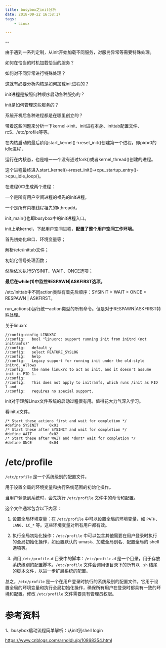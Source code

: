 ```yaml
---
title: busybox之init分析
date: 2018-09-22 16:58:17
tags:
	- Linux

---
```


--

由于遇到一系列定制，从init开始加载不同服务，对服务异常等需要特殊处理。

如何在恰当的时机加载恰当的服务？

如何对不同异常进行特殊处理？

这就有必要分析内核是如何加载init进程的？

init进程是按照何种顺序启动各种服务的？

init是如何管理这些服务的？

系统开机后各种进程都是在哪里创立的？

带着这些问题来分析一下kernel->init、init进程本身、inittab配置文件、rcS、/etc/profile等等。



在内核启动的最后阶段start_kernel()->reset_init()创建第一个进程，即pid=0的idle进程，

运行在内核态，也是唯一一个没有通过fork()或者kernel_thread()创建的进程。

这个进程最终进入start_kernel()->reset_init()->cpu_startup_entry()->cpu_idle_loop()。



在进程0中生成两个进程：

一个是所有用户空间进程的祖先的init进程，

一个是所有内核线程祖先的kthreadd。



init_main()也即busybox中的init进程入口。

init上承kernel，下起用户空间进程，**配置了整个用户空间工作环境。**



首先初始化串口、环境变量等；

解析/etc/inittab文件；

初始化信号处理函数；

然后依次执行SYSINIT、WAIT、ONCE选项；

**最后在while(1)中监控RESPAWN|ASKFIRST选项。**



/etc/inittab中不同action类型有着先后顺序：SYSINIT > WAIT > ONCE > RESPAWN | ASKFIRST。

run_actions()运行统一action类型的所有命令。但是对于RESPAWN|ASKFIRST特殊处理。



关于linuxrc

```
//config:config LINUXRC
//config:	bool "linuxrc: support running init from initrd (not initramfs)"
//config:	default y
//config:	select FEATURE_SYSLOG
//config:	help
//config:	Legacy support for running init under the old-style initrd. Allows
//config:	the name linuxrc to act as init, and it doesn't assume init is PID 1.
//config:
//config:	This does not apply to initramfs, which runs /init as PID 1 and
//config:	requires no special support.
```

init对于理解Linux文件系统的启动过程很有用。值得花大力气深入学习。



看init.c文件。

```
/* Start these actions first and wait for completion */
#define SYSINIT     0x01
/* Start these after SYSINIT and wait for completion */
#define WAIT        0x02
/* Start these after WAIT and *dont* wait for completion */
#define ONCE        0x04
```



# /etc/profile

`/etc/profile` 是一个系统级别的配置文件，

用于设置全局的环境变量和执行系统范围的初始化操作。

当用户登录到系统时，会先执行 `/etc/profile` 文件中的命令和配置。

这个文件通常包含以下内容：

1. 设置全局环境变量：在 `/etc/profile` 中可以设置全局的环境变量，如 `PATH`、`LANG`、`LC_*` 等。这些环境变量对所有用户都有效。

2. 执行全局初始化操作：`/etc/profile` 中可以包含其他需要在用户登录时执行的全局初始化操作，如设置默认的 umask、加载全局别名、配置全局的 shell 选项等。

3. 调用 `/etc/profile.d` 目录中的脚本：`/etc/profile.d` 是一个目录，用于存放系统级别的配置脚本。`/etc/profile` 文件会调用该目录下的所有以 `.sh` 结尾的脚本文件，以进一步扩展系统的配置。

总之，`/etc/profile` 是一个在用户登录时执行的系统级别的配置文件。它用于设置全局的环境变量和执行全局初始化操作，确保所有用户在登录时都具有一致的环境和配置。修改 `/etc/profile` 文件需要具有管理员权限。

# 参考资料

1、busybox启动流程简单解析：从init到shell login

https://www.cnblogs.com/arnoldlu/p/10868354.html

